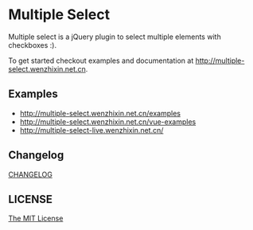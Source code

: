 # Multiple Select

Multiple select is a jQuery plugin to select multiple elements with checkboxes :).

To get started checkout examples and documentation at <http://multiple-select.wenzhixin.net.cn>.

## Examples

* http://multiple-select.wenzhixin.net.cn/examples
* http://multiple-select.wenzhixin.net.cn/vue-examples
* http://multiple-select-live.wenzhixin.net.cn/

## Changelog

[CHANGELOG](https://github.com/wenzhixin/multiple-select/blob/master/CHANGELOG.md)

## LICENSE

[The MIT License](https://github.com/wenzhixin/multiple-select/blob/master/LICENSE)

